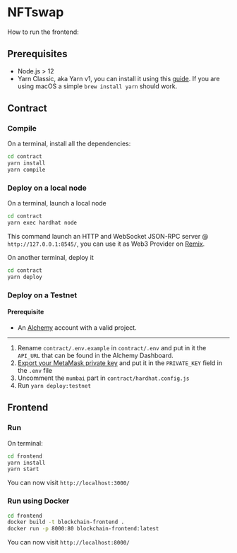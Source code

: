 # NFTswap

How to run the frontend:

## Prerequisites

* Node.js > 12
* Yarn Classic, aka Yarn v1, you can install it using this [guide](https://classic.yarnpkg.com/lang/en/docs/install/). If you are using macOS a simple `brew install yarn` should work.

## Contract

### Compile

On a terminal, install all the dependencies:

```bash
cd contract
yarn install
yarn compile
```

### Deploy on a local node

On a terminal, launch a local node

```bash
cd contract
yarn exec hardhat node
```

This command launch an HTTP and WebSocket JSON-RPC server @ `http://127.0.0.1:8545/`, you can use it as Web3 Provider on [Remix](https://remix.ethereum.org/).

On another terminal, deploy it

```bash
cd contract
yarn deploy
```

### Deploy on a Testnet

#### Prerequisite

* An [Alchemy](https://www.alchemy.com/) account with a valid project.

---

1. Rename `contract/.env.example` in `contract/.env` and put in it the `API_URL` that can be found in the Alchemy Dashboard.
2. [Export your MetaMask private key](https://metamask.zendesk.com/hc/en-us/articles/360015289632-How-to-Export-an-Account-Private-Key) and put it in the `PRIVATE_KEY` field in the `.env` file
3. Uncomment the `mumbai` part in `contract/hardhat.config.js`
4. Run `yarn deploy:testnet`

## Frontend

### Run

On terminal:

```bash
cd frontend
yarn install
yarn start 
```

You can now visit `http://localhost:3000/`

### Run using Docker

```bash
cd frontend
docker build -t blockchain-frontend .
docker run -p 8000:80 blockchain-frontend:latest
```

You can now visit `http://localhost:8000/`
